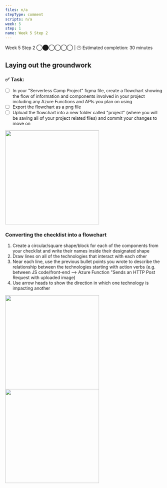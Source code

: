 ```yaml
---
files: n/a
stepType: comment
scripts: n/a
week: 5
step: 1
name: Week 5 Step 2
---
```

Week 5 Step 2 ◯⬤◯◯◯◯ | 🕐 Estimated completion: 30 minutes

## Laying out the groundwork

### ✅  Task:

- [ ]  In your "Serverless Camp Project" figma file, create a flowchart showing the flow of information and components involved in your project including any Azure Functions and APIs you plan on using
- [ ]  Export the flowchart as a png file
- [ ]  Upload the flowchart into a new folder called "project" (where you will be saving all of your project related files) and commit your changes to move on

<img src="https://user-images.githubusercontent.com/28051494/112170356-3daa2d80-8bb0-11eb-9564-b49a53a8029d.png" width=300/>

### Converting the checklist into a flowchart
1. Create a circular/square shape/block for each of the components from your checklist and write their names inside their designated shape
2. Draw lines on all of the technologies that interact with each other
3. Near each line, use the previous bullet points you wrote to describe the relationship between the technologies starting with action verbs (e.g. between JS code/front-end --> Azure Function "Sends an HTTP Post Request with uploaded image)
4. Use arrow heads to show the direction in which one technology is impacting another

<img src="https://user-images.githubusercontent.com/28051494/112161497-7219eb80-8ba8-11eb-931c-b94268451e5a.png" width=300/>

<img src="https://user-images.githubusercontent.com/69332964/99191176-01198180-2739-11eb-9889-872822df6bd8.png" width=300/>